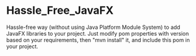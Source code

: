 # Hassle_Free_JavaFX
Hassle-free way (without using Java Platform Module System) to add JavaFX libraries to your project.
Just modify pom properties with version based on your requirements, then "mvn install" it, and include this pom in your project.
